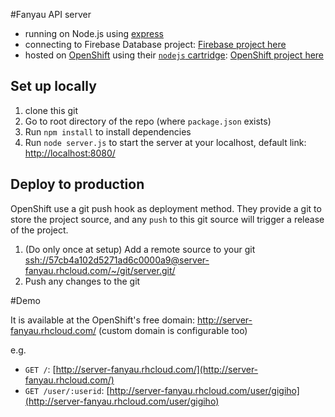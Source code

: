 #Fanyau API server 

- running on Node.js using [express](https://expressjs.com/)
- connecting to Firebase Database project: [Firebase project here](https://console.firebase.google.com/project/fanyau-server/overview)
- hosted on [OpenShift](https://openshift.redhat.com) using their [`nodejs` cartridge](http://openshift.github.io/documentation/oo_cartridge_guide.html#nodejs): [OpenShift project here](https://openshift.redhat.com/app/console/application/57cb4a102d5271ad6c0000a9-server)

## Set up locally

1. clone this git
2. Go to root directory of the repo (where `package.json` exists)
3. Run `npm install` to install dependencies 
4. Run `node server.js` to start the server at your localhost, default link: [http://localhost:8080/](http://localhost:8080/)
 
## Deploy to production

OpenShift use a git push hook as deployment method. They provide a git to store the project source, and any `push` to this git source will trigger a release of the project.

1. (Do only once at setup) Add a remote source to your git [ssh://57cb4a102d5271ad6c0000a9@server-fanyau.rhcloud.com/~/git/server.git/](ssh://57cb4a102d5271ad6c0000a9@server-fanyau.rhcloud.com/~/git/server.git/)
2. Push any changes to the git


#Demo

It is available at the OpenShift's free domain: http://server-fanyau.rhcloud.com/ (custom domain is configurable too)

e.g.
- `GET /`: [http://server-fanyau.rhcloud.com/](http://server-fanyau.rhcloud.com/)
- `GET /user/:userid`: [http://server-fanyau.rhcloud.com/user/gigiho](http://server-fanyau.rhcloud.com/user/gigiho)
